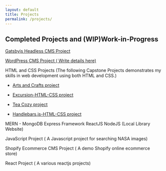 ```yaml
---
layout: default
title: Projects
permalink: /projects/
---
```


## Completed Projects and (WIP)Work-in-Progress

[Gatsbyjs Headless CMS Project](https://mygatsbyprojectmaster43740.gatsbyjs.io/)

[WordPress CMS Project ( Write details here)](https://umucca.org/)

HTML and CSS Projects (The following Capstone Projects demonstrates my skills in web development using both HTML and CSS.)

* [Arts and Crafts project](https://skatende-technieknowhow-artsandcrafts.netlify.app/)
* [Excursion-HTML-CSS project](https://skatende-technieknowhow-excursion-html-css-project.netlify.app/)

* [Tea Cozy project](https://skatende-technieknowhow.github.io/flexbox_css_project/)
* [Handlebars.js-HTML-CSS  project](https://skatende-technieknowhow.github.io/Handlebarsjs_Musicon_project/)


MERN - MongoDB Express Framework ReactJS NodeJS (Local Library Website)

JavaScript Project ( A Javascript project for searching NASA images)

Shopify Ecommerce CMS Project ( A demo Shopify online ecommerce store)

React Project ( A various reactjs projects)
